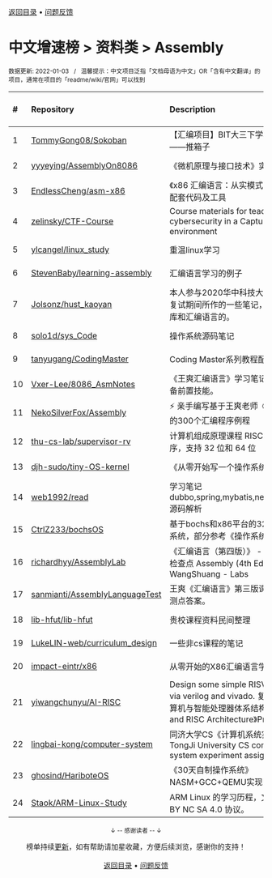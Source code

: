 <a href="https://gitee.com/GrowingGit/GitHub-Chinese-Top-Charts#github中文排行榜">返回目录</a> • <a href="/content/docs/feedback.md">问题反馈</a>

# 中文增速榜 > 资料类 > Assembly
<sub>数据更新: 2022-01-03&nbsp;&nbsp;&nbsp;/&nbsp;&nbsp;&nbsp;温馨提示：中文项目泛指「文档母语为中文」OR「含有中文翻译」的项目，通常在项目的「readme/wiki/官网」可以找到</sub>

|#|Repository|Description|Stars|Average daily growth|Updated|
|:-|:-|:-|:-|:-|:-|
|1|[TommyGong08/Sokoban](https://gitee.com/TommyGong08/Sokoban)|【汇编项目】BIT大三下学期课程项目——推箱子|2|0|2021-06-09|
|2|[yyyeying/AssemblyOn8086](https://gitee.com/yyyeying/AssemblyOn8086)|《微机原理与接口技术》实验|2|0|2021-10-29|
|3|[EndlessCheng/asm-x86](https://gitee.com/EndlessCheng/asm-x86)|《x86 汇编语言：从实模式到保护模式》配套代码及工具|3|0|2021-10-29|
|4|[zelinsky/CTF-Course](https://gitee.com/zelinsky/CTF-Course)|Course materials for teaching cybersecurity in a Capture the Flag environment|44|0|2021-08-18|
|5|[ylcangel/linux_study](https://gitee.com/ylcangel/linux_study)|重温linux学习|4|0|2021-07-11|
|6|[StevenBaby/learning-assembly](https://gitee.com/StevenBaby/learning-assembly)|汇编语言学习的例子|2|0|2021-08-05|
|7|[Jolsonz/hust_kaoyan](https://gitee.com/Jolsonz/hust_kaoyan)|本人参与2020华中科技大学研究生考试复试期间所作的一些笔记，主要是数据库和汇编语言的。|3|0|2021-07-03|
|8|[solo1d/sys_Code](https://gitee.com/solo1d/sys_Code)|操作系统源码笔记|2|0|2021-07-22|
|9|[tanyugang/CodingMaster](https://gitee.com/tanyugang/CodingMaster)|Coding Master系列教程配套代码。|62|0|2021-09-04|
|10|[Vxer-Lee/8086_AsmNotes](https://gitee.com/Vxer-Lee/8086_AsmNotes)|《王爽汇编语言》学习笔记，学逆向必备前置技能。|2|0|2021-09-29|
|11|[NekoSilverFox/Assembly](https://gitee.com/NekoSilverFox/Assembly)|⚡ 亲手编写基于王爽老师《汇编语言》的300个汇编程序例程|53|0|2021-12-30|
|12|[thu-cs-lab/supervisor-rv](https://gitee.com/thu-cs-lab/supervisor-rv)|计算机组成原理课程 RISC-V 监控程序，支持 32 位和 64 位|67|0|2021-09-20|
|13|[djh-sudo/tiny-OS-kernel](https://gitee.com/djh-sudo/tiny-OS-kernel)|《从零开始写一个操作系统》|3|0|2021-10-10|
|14|[web1992/read](https://gitee.com/web1992/read)|学习笔记 dubbo,spring,mybatis,netty,rocketmq 源码解析|25|0|2022-01-02|
|15|[CtrlZ233/bochsOS](https://gitee.com/CtrlZ233/bochsOS)|基于bochs和x86平台的32为微型操作系统，部分参考《操作系统真象还原》|4|0|2021-07-26|
|16|[richardhyy/AssemblyLab](https://gitee.com/richardhyy/AssemblyLab)|《汇编语言（第四版）》 - 王爽 - 实验/检查点   Assembly (4th Edition) - WangShuang - Labs|3|0|2021-06-12|
|17|[sanmianti/AssemblyLanguageTest](https://gitee.com/sanmianti/AssemblyLanguageTest)|王爽《汇编语言》第三版课后实验及检测点答案。|75|0|2021-07-26|
|18|[lib-hfut/lib-hfut](https://gitee.com/lib-hfut/lib-hfut)|贵校课程资料民间整理|161|0|2021-12-21|
|19|[LukeLIN-web/curriculum_design](https://gitee.com/LukeLIN-web/curriculum_design)|一些非cs课程的笔记|4|0|2021-11-30|
|20|[impact-eintr/x86](https://gitee.com/impact-eintr/x86)|从零开始的X86汇编语言学习|2|0|2022-01-02|
|21|[yiwangchunyu/AI-RISC](https://gitee.com/yiwangchunyu/AI-RISC)|Design some simple RISV-V cores via verilog and vivado. 复旦大学《计算机与智能处理器体系结构 AI Core and RISC Architecture》Projects|6|0|2021-06-28|
|22|[lingbai-kong/computer-system](https://gitee.com/lingbai-kong/computer-system)|同济大学CS《计算机系统实验》实验二TongJi University CS computer system experiment assignment 2|2|0|2021-07-25|
|23|[ghosind/HariboteOS](https://gitee.com/ghosind/HariboteOS)|《30天自制操作系统》NASM+GCC+QEMU实现|5|0|2021-06-05|
|24|[Staok/ARM-Linux-Study](https://gitee.com/Staok/ARM-Linux-Study)|ARM Linux 的学习历程，文章遵守 CC BY NC SA 4.0 协议。|6|0|2021-09-27|

<div align="center">
    <p><sub>↓ -- 感谢读者 -- ↓</sub></p>
    榜单持续<a href="/content/docs/milestone.md">更新</a>，如有帮助请加星收藏，方便后续浏览，感谢你的支持！
</div>

<br/>

<div align="center"><a href="https://gitee.com/GrowingGit/GitHub-Chinese-Top-Charts#github中文排行榜">返回目录</a> • <a href="/content/docs/feedback.md">问题反馈</a></div>
